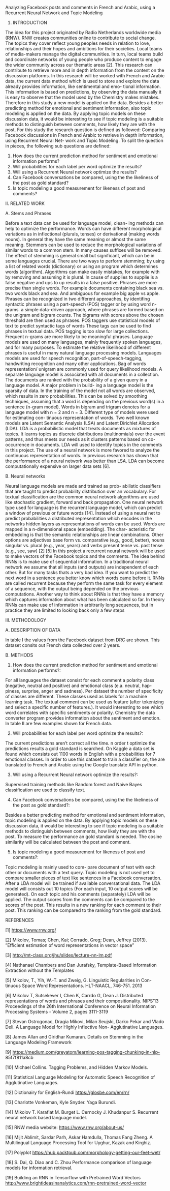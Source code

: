Analyzing Facebook posts and comments in French and Arabic, using a Recurrent Neural Network and Topic Modeling

1.  INTRODUCTION

The idea for this project originated by Radio Netherlands
worldwide media (RNW). RNW creates communities online
to contribute to social change. The topics they cover reflect
young  peoples  needs  in  relation  to  love,  relationships  and
their hopes and ambitions for their societies. Local teams of
media-makers manage the digital communities. In turn, local
teams  build  and  coordinate  networks  of  young  people  who
produce content to engage the wider community across our
thematic areas [2].
This research can contribute to retrieve more and in depth
information from the content on the discussion platforms. In
this research will be worked with French and Arabic data, the
current  data  method  which  is  used  to  store  and  explore  the
data already provides information, like sentimental and emo-
tional information. This information is based on predictions,
by observing the data manually it is easy to observe that the
model used by the Chemistry makes mistakes. Therefore in
this study a new model is applied on the data. Besides a better
predicting method for emotional and sentiment information,
also topic modeling is applied on the data. By applying topic
models  on  these  discussion  data,  it  would  be  interesting  to
see  if  topic  modeling  is  a  suitable  methods  to  distinguish
between comments, how likely they are with the post.
For this study the research question is defined as followed:
Comparing  Facebook  discussions  in  French  and  Arabic  to
retrieve  in  depth  information,  using  Recurrent  Neural  Net-
work  and  Topic  Modeling.  To  split  the  question  in  pieces,
the following sub questions are defined:
1)  How does the current prediction method for sentiment
and emotional information performs?
2)  Will probabilities for each label per word optimize the
results?
3)  Will  using  a  Recurrent  Neural  network  optimize  the
results?
4)  Can  Facebook  conversations  be  compared,  using  the
the likeliness of the post as gold standard?
5)  Is topic modeling a good measurement for likeness of
post and comments?

II.  RELATED WORK

A. Stems and Phrases

Before a text data can be used for language model, clean-
ing  methods  can  help  to  optimize  the  performance.  Words
can have different morphological variations as in inflectional
(plurals,  tenses)  or  derivational  (making  words  nouns).  In
general  they  have  the  same  meaning  or  almost  the  same
meaning. Stemmers can be used to reduce the morphological
variations  of  similar  words  to  a  common  stem.  In  many
causes  suffixes  will  be  removed.  The  effect  of  stemming  is
general small but significant, which can be in some languages
crucial. There are two ways to perform stemming; by using a
list of related words (dictionary) or using an program which
determines  words  (algorithm).  Algorithms  can  make  easily
mistakes, for example with by removing and assuming it is
plural. In cause of supplies to supplie is a false negative and
ups to up results in a false positive.
Phrases are more precise than single words. For example
documents  containing  black  sea  vs.  two  words  black  and
sea. And ambiguous for example big apple vs apple. Phrases
can be recognized in two different approaches, by identifing
syntactic  phrases  using  a  part-speech  (POS)  tagger  or  by
using  word  n-grams.  a  simple  data-driven  approach,  where
phrases are formed based on the unigram and bigram counts.
The bigrams with scores above the chosen threshold
are then used as phrases. POS taggers use statistical models
of  text  to  predict  syntactic  tags  of  words  These  tags  can
be  used  to  find  phrases  in  textual  data.  POS  tagging  is
too  slow  for  large  collections.  Frequent  n-grams  are  more
likely to be meaningful phrases. Language models are used
on  many  languages,  mainly  frequently  spoken  languages,
and  for  many  purposes.  To  estimate  the  relative  likelihood
of  different  phrases  is  useful  in  many  natural  language
processing  models.  Languages  models  are  used  for  speech
recognition, part-of-speech-tagging, handwriting recognition
and  many  other  applications.  Bag  of  words  representation/
unigram are commonly used for query likelihood models. A
separate language model is associated with all documents in a
collection. The documents are ranked with the probability of
a given query in a language model. A major problem in build-
ing a language model is the sparsity of data. In the training of
the model not all words are observed, which results in zero
probabilities.  This  can  be  solved  by  smoothing  techniques,
assuming that a word is depending on the previous word(s)
in a sentence (n-gram model). Words in bigram and trigram
denotes for a language model with n = 2 and n = 3.
Different  type  of  models  were  used  for  estimating  con-
tinuous  representation  of  words.  Two  well  known  models
are  Latent  Semantic  Analysis  (LSA)  and  Latent  Dirichlet
Allocation  (LDA).  LDA  is  a  probabilistic  model  that  treats
documents as mixtures of topics. It learns topics as discrete
distributions  (multinomials)  over  the  event  patterns,  and
thus  meets  our  needs  as  it  clusters  patterns  based  on  co-
occurrence  in  documents.  LDA  will  used  to  identify  topics
in the comments in this project.
The use of a neural network is more favored to analyze the
continuous representation of words. In previous research has
shown that the performance of a neural network was better
than  LSA.  LDA  can  become  computationally  expensive  on
larger data sets [6].

B. Neural networks

Neural  language  models  are  made  and  trained  as  prob-
abilistic  classifiers  that  are  taught  to  predict  probability
distribution over an vocabulary.
For textual classification are the common neural network
algorithms  are  used  like  stochastic  gradient,  forward  and
back propagation. One neural network type used for language
is the recurrent language model, which can predict a window
of previous or future words [14].
Instead  of  using  a  neural  net  to  predict  probabilities  a
distributed  representation  which  encodes  in  the  networks
hidden layers as representations of words can be used. Words
are mapped in a n-dimensional space (embedding). The char-
acteristic for embedding is that the semantic relationships are
linear combinations. 
Other  options  are  adjectives  base  form  vs.  comparative
(e.g.,  good,  better),  nouns  singular  vs.  plural  (e.g.,  year,
years) and verbs present tense vs. past tense (e.g., see, saw)
[2] [5]
In this project a recurrent neural network will be used to
make vectors of the Facebook topics and the comments. The
idea behind RNNs is to make use of sequential information.
In a traditional neural network we assume that all inputs (and
outputs)  are  independent  of  each  other.  But  for  many  tasks
thats a very bad idea. If you want to predict the next word in a
sentence you better know which words came before it. RNNs
are called recurrent because they perform the same task for
every element of a sequence, with the output being depended
on  the  previous  computations.  Another  way  to  think  about
RNNs is that they have a memory which captures information
about what has been calculated so far. In theory RNNs can
make use of information in arbitrarily long sequences, but in
practice they are limited to looking back only a few steps

III.  METHODOLOGY

A. DESCRIPTION OF DATA

In table I the values from the Facebook dataset from DRC
are shown. This dataset consits out French data collected over
2 years.

B. METHODS

1) How does the current prediction method for sentiment
and emotional information performs?:

For all languages the
dataset consist for each comment a polarity class (negative,
neutral and positive) and emotional class (e.a. neutral, hap-
piness, surprise, anger and sadness). Per dataset the number
of specificity of classes are different. These classes used as
labels for a machine learning task. The textual comment can
be  used  as  feature  (after  tokenizing  and  select  a  specific
number of features.). It would interesting to see which word
correlates  with  specific  sentiments  or  polarity.  Chemistry
the  data  converter  program  provides  information  about  the
sentiment and emotion. In table II are few examples shown
for French data.

2) Will probabilities for each label per word optimize the
results?:

The current predictions aren’t correct all the time.
n order t optimize the predictions results a gold standard is
searched. On Kaggle a data set is found which consists out
1100  words  in  English  with  a  probabilities  for  7  emotional
classes.  In  order  to  use  this  dataset  to  train  a  classifier  on,
the  are  translated  to  French  and  Arabic  using  the  Google
translate API in python.

3) Will using a Recurrent Neural network optimize the
results?:

Supervised  training  methods  like  Random  forest
and Naive Bayes classification are used to classify text.

4) Can Facebook conversations be compared, using the
the likeliness of the post as gold standard?:

Besides a better
predicting method for emotional and sentiment information,
topic  modeling  is  applied  on  the  data.  By  applying  topic
models  on  these  discussion  data,  it  would  be  interesting  to
see  if  topic  modeling  is  a  suitable  methods  to  distinguish
between  comments,  how  likely  they  are  with  the  post.  To
measure  the  performance  an  gold  standard  is  needed.  The
cosine  similarity  will  be  calculated  between  the  post  and
comment.

5) Is topic modeling a good measurement for likeness of
post and comments?:

Topic modeling is mainly used to com-
pare document of text with each other or documents with a
text query. Topic modeling is not used yet to compare smaller
pieces  of  text  like  sentences  in  a  Facebook  conversation.
After a LDA model will be trained if available conversational 
data. The LDA model will consists out 10 topics (For each
input, 10 output scores will be generated). On each topic and
his comments (separately) LDA will be applied. The output
scores from the comments can be compared to the scores of
the  post.  This  results  in  a  new  ranking  for  each  comment
to  their  post.  This  ranking  can  be  compared  to  the  ranking
from the gold standard.

REFERENCES

[1]  https://www.rnw.org/

[2]  Mikolov,  Tomas;  Chen,  Kai;  Corrado,  Greg;  Dean,  Jeffrey  (2013).
”Efficient estimation of word representations in vector space”

[3]  http://mt-class.org/jhu/slides/lecture-nn-lm.pdf

[4]  Nathanael  Chambers  and  Dan  Jurafsky,  Template-Based  Information
Extraction without the Templates

[5]  Mikolov, T., Yih, W.-T. and Zweig, G. Linguistic Regularities in Con-
tinuous Space Word Representations. HLT-NAACL, 746-751. 2013

[6]  Mikolov  T,  Sutsekever  I,  Chen  K,  Carrdo  G,  Dean  J.  Distributed
representations   of   words   and   phrases   and   their   compositionality.
NIPS’13 Proceedings of the 26th International Conference on Neural
Information Processing Systems - Volume 2, pages 3111-3119

[7]  Stevan   Ostrogonac,   Dragia   Mikovi,   Milan   Seujski,   Darko   Pekar
and  Vlado  Deli.  A  Language  Model  for  Highly  Inflective  Non-
Agglutinative Languages.

[8]  James  Allan  and  Giridhar  Kumaran.  Details  on  Stemming  in  the
Language Modeling Framework

[9]  https://medium.com/greyatom/learning-pos-tagging-chunking-in-nlp-
85f7f811a8cb

[10]  Michael Collins. Tagging Problems, and Hidden Markov Models.

[11]  Statistical  Language  Modeling  for  Automatic  Speech  Recognition  of
Agglutinative Languages.

[12]  Dictionairy for English-Rundi https://glosbe.com/en/rn/

[13]  Charlotte Vonkeman, Kyle Snyder. Yaga Burundi.

[14]  Mikolov T. Karafiat M. Burget L. Cernocky J. Khudanpur S. Recurrent
neural network based language model.

[15]  RNW media website: https://www.rnw.org/about-us/

[16]  Mijit  Ablimit,  Sardar  Parh,  Askar  Hamdulla,  Thomas  Fang  Zheng.
A  Multilingual  Language  Processing  Tool  for  Uyghur,  Kazak  and
Kirghiz.

[17]  Polyplot https://hub.packtpub.com/morphology-getting-our-feet-wet/

[18]  S.  Dai,  Q.  Diao  and  C.  Zhou  Performance  comparison  of  language
models for information retrieval.

[19]  Building   an   RNN   in   Tensorflow   with   Pretrained   Word   Vectors
http://www.brightideasinanalytics.com/rnn-pretrained-word-vector
